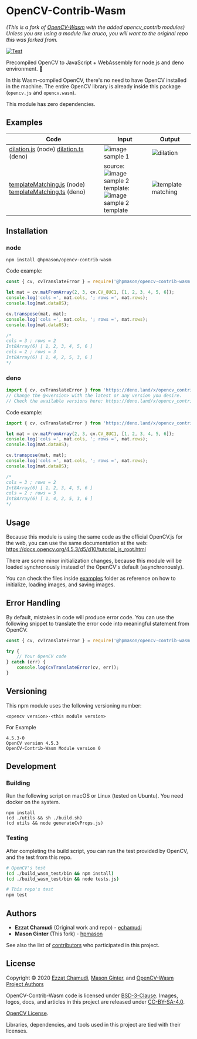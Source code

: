 # OpenCV-Contrib-Wasm
*(This is a fork of [OpenCV-Wasm](https://github.com/echamudi/opencv-wasm) with the added opencv_contrib modules) Unless you are using a module like aruco, you will want to the original repo this was forked from.*

[![Test](https://github.com/Hpmason/opencv-contrib-wasm/actions/workflows/test.yml/badge.svg)](https://github.com/Hpmason/opencv-contrib-wasm/actions/workflows/test.yml)

Precompiled OpenCV to JavaScript + WebAssembly for node.js and deno environment. 🦕

In this Wasm-compiled OpenCV, there's no need to have OpenCV installed in the machine. The entire OpenCV library is already inside this package (`opencv.js` and `opencv.wasm`).

This module has zero dependencies.

## Examples

| Code | Input | Output |
|---|---|---|
| [dilation.js](./examples/dilation.js) (node) [dilation.ts](./examples/deno/dilation.ts) (deno)| ![image sample 1](./examples/input/image-sample-1.jpg) | ![dilation](./examples/expected-output/dilation.png) |
| [templateMatching.js](./examples/templateMatching.js) (node) [templateMatching.ts](./examples/deno/templateMatching.ts) (deno)| source:<br>![image sample 2](./examples/input/image-sample-2.png) <br>template:<br> ![image sample 2 template](./examples/input/image-sample-2-template.png) | ![template matching](./examples/expected-output/template-matching.png) |

## Installation

### node

```
npm install @hpmason/opencv-contrib-wasm
```
Code example:
```js
const { cv, cvTranslateError } = require('@hpmason/opencv-contrib-wasm');

let mat = cv.matFromArray(2, 3, cv.CV_8UC1, [1, 2, 3, 4, 5, 6]);
console.log('cols =', mat.cols, '; rows =', mat.rows);
console.log(mat.data8S);

cv.transpose(mat, mat);
console.log('cols =', mat.cols, '; rows =', mat.rows);
console.log(mat.data8S);

/*
cols = 3 ; rows = 2
Int8Array(6) [ 1, 2, 3, 4, 5, 6 ]
cols = 2 ; rows = 3
Int8Array(6) [ 1, 4, 2, 5, 3, 6 ]
*/
```

### deno

```ts
import { cv, cvTranslateError } from 'https://deno.land/x/opencv_contrib@v4.5.3-0/mod.ts';
// Change the @<version> with the latest or any version you desire.
// Check the available versions here: https://deno.land/x/opencv_contrib.
```
Code example:
```ts
import { cv, cvTranslateError } from 'https://deno.land/x/opencv_contrib@v4.5.3-0/mod.ts';

let mat = cv.matFromArray(2, 3, cv.CV_8UC1, [1, 2, 3, 4, 5, 6]);
console.log('cols =', mat.cols, '; rows =', mat.rows);
console.log(mat.data8S);

cv.transpose(mat, mat);
console.log('cols =', mat.cols, '; rows =', mat.rows);
console.log(mat.data8S);

/*
cols = 3 ; rows = 2
Int8Array(6) [ 1, 2, 3, 4, 5, 6 ]
cols = 2 ; rows = 3
Int8Array(6) [ 1, 4, 2, 5, 3, 6 ]
*/
```

## Usage

Because this module is using the same code as the official OpenCV.js for the web, you can use the same documentation at the web: https://docs.opencv.org/4.5.3/d5/d10/tutorial_js_root.html

There are some minor initialization changes, because this module will be loaded synchronously instead of the OpenCV's default (asynchronously). 

You can check the files inside [examples](./examples) folder as reference on how to initialize, loading images, and saving images.

## Error Handling

By default, mistakes in code will produce error code. You can use the following snippet to translate the error code into meaningful statement from OpenCV.

```js
const { cv, cvTranslateError } = require('@hpmason/opencv-contrib-wasm');

try {
    // Your OpenCV code
} catch (err) {
    console.log(cvTranslateError(cv, err));
}
```

## Versioning

This npm module uses the following versioning number:
```
<opencv version>-<this module version>
```
For Example
```
4.5.3-0
OpenCV version 4.5.3
OpenCV-Contrib-Wasm Module version 0
```

## Development

### Building

Run the following script on macOS or Linux (tested on Ubuntu). You need docker on the system.

```
npm install
(cd ./utils && sh ./build.sh)
(cd utils && node generateCvProps.js)
```

### Testing

After completing the build script, you can run the test provided by OpenCV, and the test from this repo.

```sh
# OpenCV's test
(cd ./build_wasm_test/bin && npm install)
(cd ./build_wasm_test/bin && node tests.js)

# This repo's test
npm test
```

## Authors

* **Ezzat Chamudi** (Original work and repo) - [echamudi](https://github.com/echamudi)
* **Mason Ginter** (This fork) - [hpmason](https://github.com/hpmason)

See also the list of [contributors](https://github.com/hpmason/opencv-contrib-wasm/graphs/contributors) who participated in this project.

## License

Copyright © 2020 [Ezzat Chamudi](https://github.com/echamudi), [Mason Ginter](https://github.com/echamudi), and [OpenCV-Wasm Project Authors](https://github.com/hpmason/opencv-contrib-wasm/graphs/contributors)

OpenCV-Contrib-Wasm code is licensed under [BSD-3-Clause](https://opensource.org/licenses/BSD-3-Clause). Images, logos, docs, and articles in this project are released under [CC-BY-SA-4.0](https://creativecommons.org/licenses/by-sa/4.0/legalcode).

[OpenCV License](https://opencv.org/license/).

Libraries, dependencies, and tools used in this project are tied with their licenses.
